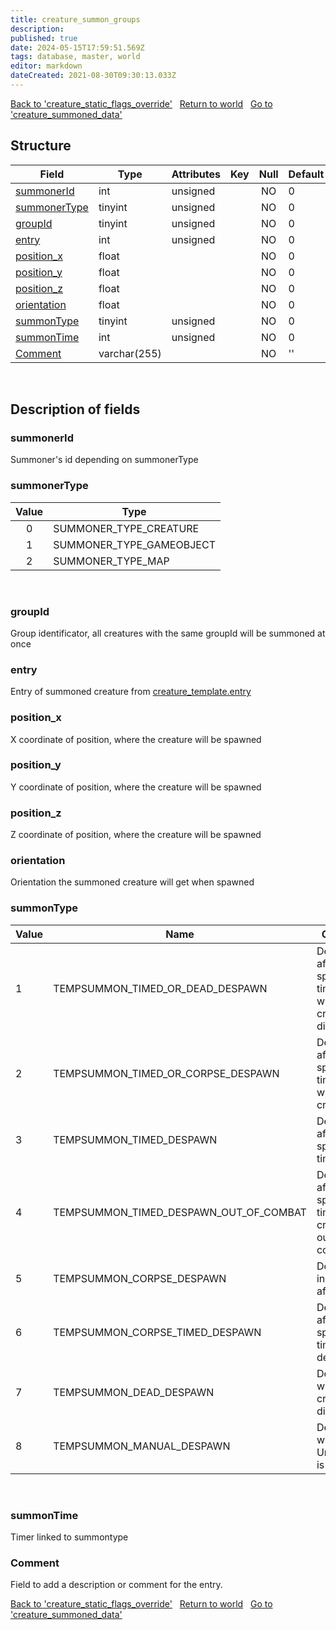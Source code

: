 ```yaml
---
title: creature_summon_groups
description: 
published: true
date: 2024-05-15T17:59:51.569Z
tags: database, master, world
editor: markdown
dateCreated: 2021-08-30T09:30:13.033Z
---
```


<a href="https://trinitycore.info/en/database/master/world/creature_static_flags_override" class="mt-5 v-btn v-btn--depressed v-btn--flat v-btn--outlined theme--light v-size--default darkblue--text text--lighten-3"><span class="v-btn__content"><i aria-hidden="true" class="v-icon notranslate v-icon--left mdi mdi-arrow-left theme--light"></i><span>Back to 'creature_static_flags_override'</span></span></a>&nbsp;&nbsp;&nbsp;<a href="https://trinitycore.info/en/database/master/world/home" class="mt-5 v-btn v-btn--depressed v-btn--flat v-btn--outlined theme--light v-size--default darkblue--text text--lighten-3"><span class="v-btn__content"><i aria-hidden="true" class="v-icon notranslate v-icon--left mdi mdi-home-outline theme--light"></i><span>Return to world</span></span></a>&nbsp;&nbsp;&nbsp;<a href="https://trinitycore.info/en/database/master/world/creature_summoned_data" class="mt-5 v-btn v-btn--depressed v-btn--flat v-btn--outlined theme--light v-size--default darkblue--text text--lighten-3"><span class="v-btn__content"><span>Go to 'creature_summoned_data'</span><i aria-hidden="true" class="v-icon notranslate v-icon--right mdi mdi-arrow-right theme--light"></i></span></a>

## Structure

| Field | Type | Attributes | Key | Null | Default | Extra | Comment |
| --- | --- | --- | :---: | :---: | --- | --- | --- |
| [summonerId](#summonerid) | int | unsigned |  | NO | 0 |  |  |
| [summonerType](#summonertype) | tinyint | unsigned |  | NO | 0 |  |  |
| [groupId](#groupid) | tinyint | unsigned |  | NO | 0 |  |  |
| [entry](#entry) | int | unsigned |  | NO | 0 |  |  |
| [position_x](#position_x) | float |  |  | NO | 0 |  |  |
| [position_y](#position_y) | float |  |  | NO | 0 |  |  |
| [position_z](#position_z) | float |  |  | NO | 0 |  |  |
| [orientation](#orientation) | float |  |  | NO | 0 |  |  |
| [summonType](#summontype) | tinyint | unsigned |  | NO | 0 |  |  |
| [summonTime](#summontime) | int | unsigned |  | NO | 0 |  |  |
| [Comment](#comment) | varchar(255) |  |  | NO | '' |  |  |
&nbsp;
## Description of fields

### summonerId
Summoner's id depending on summonerType
&nbsp;

### summonerType
| Value | Type |
| :---: | ---- |
| 0 | SUMMONER_TYPE_CREATURE |
| 1 | SUMMONER_TYPE_GAMEOBJECT |
| 2 | SUMMONER_TYPE_MAP |
&nbsp;

### groupId
Group identificator, all creatures with the same groupId will be summoned at once
&nbsp;

### entry
Entry of summoned creature from [creature_template.entry](/en/database/master/world/creature_template#entry)
&nbsp;

### position_x
X coordinate of position, where the creature will be spawned
&nbsp;

### position_y
Y coordinate of position, where the creature will be spawned
&nbsp;

### position_z
Z coordinate of position, where the creature will be spawned
&nbsp;

### orientation
Orientation the summoned creature will get when spawned
&nbsp;

### summonType
| Value | Name | Comments |
| ----- | ---- | -------- |
| 1 | TEMPSUMMON_TIMED_OR_DEAD_DESPAWN | Despawns after a specified time OR when the creature disappears |
| 2 | TEMPSUMMON_TIMED_OR_CORPSE_DESPAWN | Despawns after a specified time OR when the creature dies |
| 3 | TEMPSUMMON_TIMED_DESPAWN | Despawns after a specified time |
| 4 | TEMPSUMMON_TIMED_DESPAWN_OUT_OF_COMBAT | Despawns after a specified time after the creature is out of combat |
| 5 | TEMPSUMMON_CORPSE_DESPAWN | Despawns instantly after death |
| 6 | TEMPSUMMON_CORPSE_TIMED_DESPAWN | Despawns after a specified time after death |
| 7 | TEMPSUMMON_DEAD_DESPAWN | Despawns when the creature disappears |
| 8 | TEMPSUMMON_MANUAL_DESPAWN | Despawns when UnSummon() is called |
&nbsp;

### summonTime
Timer linked to summontype
&nbsp;

### Comment
Field to add a description or comment for the entry.
&nbsp;

<a href="https://trinitycore.info/en/database/master/world/creature_static_flags_override" class="mt-5 v-btn v-btn--depressed v-btn--flat v-btn--outlined theme--light v-size--default darkblue--text text--lighten-3"><span class="v-btn__content"><i aria-hidden="true" class="v-icon notranslate v-icon--left mdi mdi-arrow-left theme--light"></i><span>Back to 'creature_static_flags_override'</span></span></a>&nbsp;&nbsp;&nbsp;<a href="https://trinitycore.info/en/database/master/world/home" class="mt-5 v-btn v-btn--depressed v-btn--flat v-btn--outlined theme--light v-size--default darkblue--text text--lighten-3"><span class="v-btn__content"><i aria-hidden="true" class="v-icon notranslate v-icon--left mdi mdi-home-outline theme--light"></i><span>Return to world</span></span></a>&nbsp;&nbsp;&nbsp;<a href="https://trinitycore.info/en/database/master/world/creature_summoned_data" class="mt-5 v-btn v-btn--depressed v-btn--flat v-btn--outlined theme--light v-size--default darkblue--text text--lighten-3"><span class="v-btn__content"><span>Go to 'creature_summoned_data'</span><i aria-hidden="true" class="v-icon notranslate v-icon--right mdi mdi-arrow-right theme--light"></i></span></a>

